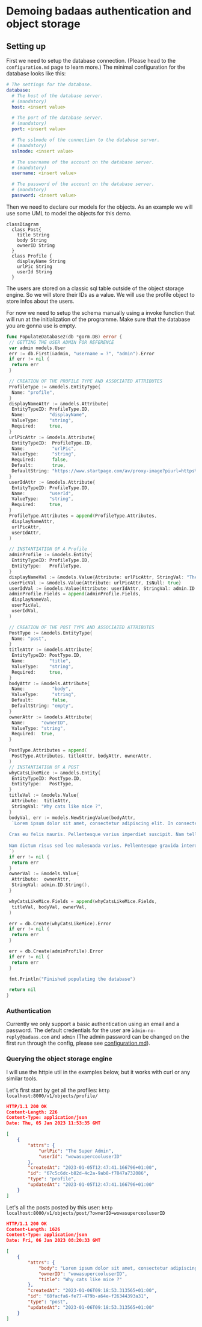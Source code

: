 # Demoing badaas authentication and object storage

## Setting up

First we need to setup the database connection. (Please head to the `configuration.md` page to learn more.)
The minimal configuration for the database looks like this:

```yml
# The settings for the database.
database:
  # The host of the database server. 
  # (mandatory)
  host: <insert value>

  # The port of the database server. 
  # (mandatory)
  port: <insert value>

  # The sslmode of the connection to the database server. 
  # (mandatory)
  sslmode: <insert value>

  # The username of the account on the database server. 
  # (mandatory)
  username: <insert value>

  # The password of the account on the database server.
  # (mandatory)
  password: <insert value>
```

Then we need to declare our models for the objects.
As an example we will use some UML to model the objects for this demo.

```mermaid
classDiagram
  class Post{
    title String
    body String
    ownerID String
  }
  class Profile {
    displayName String
    urlPic String
    userId String
  }
```

The users are stored on a classic sql table outside of the object storage engine.
So we will store their IDs as a value. We will use the profile object to store infos about the users.

For now we need to setup the schema manually using a invoke function that will run at the initialization of the programme.
Make sure that the database you are gonna use is empty.

```go
func PopulateDatabase2(db *gorm.DB) error {
 // GETTING THE USER ADMIN FOR REFERENCE
 var admin models.User
 err := db.First(&admin, "username = ?", "admin").Error
 if err != nil {
  return err
 }

 // CREATION OF THE PROFILE TYPE AND ASSOCIATED ATTRIBUTES
 ProfileType := &models.EntityType{
  Name: "profile",
 }
 displayNameAttr := &models.Attribute{
  EntityTypeID: ProfileType.ID,
  Name:         "displayName",
  ValueType:    "string",
  Required:     true,
 }
 urlPicAttr := &models.Attribute{
  EntityTypeID:  ProfileType.ID,
  Name:          "urlPic",
  ValueType:     "string",
  Required:      false,
  Default:       true,
  DefaultString: "https://www.startpage.com/av/proxy-image?piurl=https%3A%2F%2Fimg.favpng.com%2F17%2F19%2F1%2Fbusiness-google-account-organization-service-png-favpng-sUuKmS4aDNRzxDKx8kJciXdFp.jpg&sp=1672915826Tc106d9b5cab08d9d380ce6fdc9564b199a49e494a069e1923c21aa202ba3ed73",
 }
 userIdAttr := &models.Attribute{
  EntityTypeID: ProfileType.ID,
  Name:         "userId",
  ValueType:    "string",
  Required:     true,
 }
 ProfileType.Attributes = append(ProfileType.Attributes,
  displayNameAttr,
  urlPicAttr,
  userIdAttr,
 )

 // INSTANTIATION OF A Profile
 adminProfile := &models.Entity{
  EntityTypeID: ProfileType.ID,
  EntityType:   ProfileType,
 }
 displayNameVal := &models.Value{Attribute: urlPicAttr, StringVal: "The Super Admin"}
 userPicVal := &models.Value{Attribute: urlPicAttr, IsNull: true}
 userIdVal := &models.Value{Attribute: userIdAttr, StringVal: admin.ID.String()}
 adminProfile.Fields = append(adminProfile.Fields,
  displayNameVal,
  userPicVal,
  userIdVal,
 )

 // CREATION OF THE POST TYPE AND ASSOCIATED ATTRIBUTES
 PostType := &models.EntityType{
  Name: "post",
 }
 titleAttr := &models.Attribute{
  EntityTypeID: PostType.ID,
  Name:         "title",
  ValueType:    "string",
  Required:     true,
 }
 bodyAttr := &models.Attribute{
  Name:          "body",
  ValueType:     "string",
  Default:       false,
  DefaultString: "empty",
 }
 ownerAttr := &models.Attribute{
  Name:      "ownerID",
  ValueType: "string",
  Required:  true,
 }

 PostType.Attributes = append(
  PostType.Attributes, titleAttr, bodyAttr, ownerAttr,
 )
 // INSTANTIATION OF A POST
 whyCatsLikeMice := &models.Entity{
  EntityTypeID: PostType.ID,
  EntityType:   PostType,
 }
 titleVal := &models.Value{
  Attribute:  titleAttr,
  StringVal: "Why cats like mice ?",
 }
 bodyVal, err := models.NewStringValue(bodyAttr,
  `Lorem ipsum dolor sit amet, consectetur adipiscing elit. In consectetur, ex at hendrerit lobortis, tellus lorem blandit eros, vel ornare odio lorem eget nisi. In erat mi, pharetra ut lacinia at, facilisis vitae nunc. Fusce rhoncus id justo vitae gravida. In nisi mi, rutrum et arcu ac, gravida venenatis arcu. Nulla leo metus, molestie eu sagittis non, ultricies eu ex. Fusce a lorem eu urna porttitor molestie. Aliquam nec sapien quam. Suspendisse aliquet elementum arcu vitae interdum. Maecenas nec turpis et nulla volutpat accumsan. Pellentesque non ullamcorper leo, eu fringilla odio.
 
 Cras eu felis mauris. Pellentesque varius imperdiet suscipit. Nam tellus odio, faucibus at mattis quis, cursus at tortor. Curabitur vitae mi eu lorem feugiat pretium sed sit amet purus. Proin efficitur, magna eu malesuada fermentum, tortor tortor maximus neque, vel mattis tortor orci a ligula. Nunc nec justo ipsum. Sed fermentum, nisl eget efficitur accumsan, augue nisl sollicitudin massa, vel suscipit enim turpis nec nisi.
 
 Nam dictum risus sed leo malesuada varius. Pellentesque gravida interdum risus id vulputate. Mauris feugiat vulputate leo ut euismod. Fusce auctor at lacus eget sollicitudin. Suspendisse potenti. Aliquam dui felis, mollis quis porta a, sodales in ligula. In ac elit ornare, facilisis ex eget, tincidunt orci. Nullam eu mattis turpis, non finibus dolor.
 `)
 if err != nil {
  return err
 }
 ownerVal := &models.Value{
  Attribute:  ownerAttr,
  StringVal: admin.ID.String(),
 }

 whyCatsLikeMice.Fields = append(whyCatsLikeMice.Fields,
  titleVal, bodyVal, ownerVal,
 )

 err = db.Create(whyCatsLikeMice).Error
 if err != nil {
  return err
 }

 err = db.Create(adminProfile).Error
 if err != nil {
  return err
 }

 fmt.Println("Finished populating the database")

 return nil
}
```

### Authentication

Currently we only support a basic authentication using an email and a password.
The default credentials for the user are ̀`admin-no-reply@badaas.com` and `admin` (The admin password can be changed on the first run through the config, please see [configuration.md](configuration.md)).

### Querying the object storage engine

I will use the httpie util in the examples below, but it works with curl or any similar tools.

Let's first start by get all the profiles: `http  localhost:8000/v1/objects/profile/`

```json
HTTP/1.1 200 OK
Content-Length: 226
Content-Type: application/json
Date: Thu, 05 Jan 2023 11:53:35 GMT

[
    {
        "attrs": {
            "urlPic": "The Super Admin",
            "userId": "wowasupercooluserID"
        },
        "createdAt": "2023-01-05T12:47:41.166796+01:00",
        "id": "67c5c6dc-b82d-4c2a-9ab8-f7847a732086",
        "type": "profile",
        "updatedAt": "2023-01-05T12:47:41.166796+01:00"
    }
]
```

Let's  all the posts posted by this user: `http localhost:8000/v1/objects/post/?ownerID=wowasupercooluserID`

```json
HTTP/1.1 200 OK
Content-Length: 1626
Content-Type: application/json
Date: Fri, 06 Jan 2023 08:20:33 GMT

[
    {
        "attrs": {
            "body": "Lorem ipsum dolor sit amet, consectetur adipiscing elit. In consectetur, ex at hendrerit lobortis, tellus lorem blandit eros, vel ornare odio lorem eget nisi. In erat mi, pharetra ut lacinia at, facilisis vitae nunc. Fusce rhoncus id justo vitae gravida. In nisi mi, rutrum et arcu ac, gravida venenatis arcu. Nulla leo metus, molestie eu sagittis non, ultricies eu ex. Fusce a lorem eu urna porttitor molestie. Aliquam nec sapien quam. Suspendisse aliquet elementum arcu vitae interdum. Maecenas nec turpis et nulla volutpat accumsan. Pellentesque non ullamcorper leo, eu fringilla odio.\n\t\n\tCras eu felis mauris. Pellentesque varius imperdiet suscipit. Nam tellus odio, faucibus at mattis quis, cursus at tortor. Curabitur vitae mi eu lorem feugiat pretium sed sit amet purus. Proin efficitur, magna eu malesuada fermentum, tortor tortor maximus neque, vel mattis tortor orci a ligula. Nunc nec justo ipsum. Sed fermentum, nisl eget efficitur accumsan, augue nisl sollicitudin massa, vel suscipit enim turpis nec nisi.\n\t\n\tNam dictum risus sed leo malesuada varius. Pellentesque gravida interdum risus id vulputate. Mauris feugiat vulputate leo ut euismod. Fusce auctor at lacus eget sollicitudin. Suspendisse potenti. Aliquam dui felis, mollis quis porta a, sodales in ligula. In ac elit ornare, facilisis ex eget, tincidunt orci. Nullam eu mattis turpis, non finibus dolor.\n\t",
            "ownerID": "wowasupercooluserID",
            "title": "Why cats like mice ?"
        },
        "createdAt": "2023-01-06T09:18:53.313565+01:00",
        "id": "68facfa6-fe77-479b-a64e-f26344393a31",
        "type": "post",
        "updatedAt": "2023-01-06T09:18:53.313565+01:00"
    }
]
```
